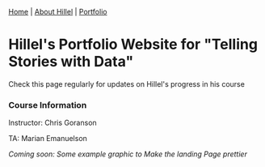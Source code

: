 [Home]() | [About Hillel](master/AboutHillel.md) | [Portfolio](master/Portfolio.md)

# Hillel's Portfolio Website for "Telling Stories with Data"
Check this page regularly for updates on Hillel's progress in his course
  
### Course Information
Instructor: Chris Goranson

TA: Marian Emanuelson


*Coming soon: Some example graphic to Make the landing Page prettier*
